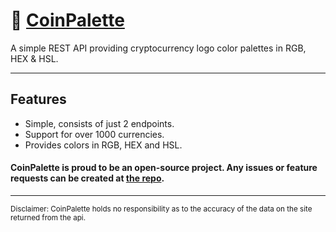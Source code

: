 # 🎨 [CoinPalette](https://www.coinpalette.com/) 

A simple REST API providing cryptocurrency logo color palettes in RGB, HEX & HSL.

___

## Features
- Simple, consists of just 2 endpoints.
- Support for over 1000 currencies.
- Provides colors in RGB, HEX and HSL.

#### CoinPalette is proud to be an open-source project. Any issues or feature requests can be created at [the repo](https://github.com/strawberrysunset/coinpalette/).

___ 

<sub>Disclaimer: CoinPalette holds no responsibility as to the accuracy of the data on the site returned from the api.</sub>

